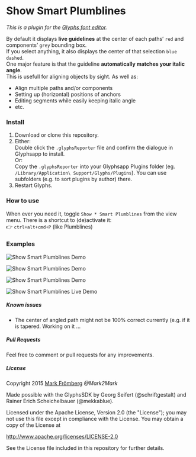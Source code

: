 # Show Smart Plumblines

*This is a plugin for the [Glyphs font editor](http://glyphsapp.com/).*  

By default it displays **live guidelines** at the center of each paths’ `red` and components’ `grey` bounding box.  
If you select anything, it also displays the center of that selection `blue dashed`.  
One major feature is that the guideline **automatically matches your italic angle**.  
This is usefull for aligning objects by sight. As well as:
- Align multiple paths and/or components
- Setting up (horizontal) positions of anchors
- Editing segments while easily keeping italic angle
- etc.

### Install

1. Download or clone this repository.
2. Either:  
   Double click the `.glyphsReporter` file and confirm the dialogue in Glyphsapp to install.  
   Or:  
   Copy the `.glyphsReporter` into your Glyphsapp Plugins folder (eg. `/Library/Application\ Support/Glyphs/Plugins`). You can use subfolders (e.g. to sort plugins by author) there.
3. Restart Glyphs.

### How to use

When ever you need it, toggle `Show * Smart Plumblines` from the view menu. There is a shortcut to (de)activate it:  
:point_right: `ctrl+alt+cmd+P` (like Plumblines)

### Examples

![Show Smart Plumblines Demo](https://raw.githubusercontent.com/Mark2Mark/Glyphsapp-Plugins/Screenshots/Screenshots/SmartPlumblines/SmPlL%2012.png?raw=true "Show Smart Plumblines Demo")

![Show Smart Plumblines Demo](https://raw.githubusercontent.com/Mark2Mark/Glyphsapp-Plugins/Screenshots/Screenshots/SmartPlumblines/SmPlL%2013.png?raw=true "Show Smart Plumblines Demo")

![Show Smart Plumblines Demo](https://raw.githubusercontent.com/Mark2Mark/Glyphsapp-Plugins/Screenshots/Screenshots/SmartPlumblines/SmPlL%2014.png?raw=true "Show Smart Plumblines Demo")

![Show Smart Plumblines Live Demo](https://raw.githubusercontent.com/Mark2Mark/Show-Smart-Plumblines/3f23a95e52f9462428e8a7a0ad9626d3528623fb/Screenshots/SmartPlumblines%20-%20ScreenCast%2002.gif?raw=true "Show Smart Plumblines Live Demo")


##### Known issues

- The center of angled path might not be 100% correct currently (e.g. if it is tapered. Working on it …

##### Pull Requests

Feel free to comment or pull requests for any improvements.

##### License

Copyright 2015 [Mark Frömberg](http://www.markfromberg.com/) *@Mark2Mark*

Made possible with the GlyphsSDK by Georg Seifert (@schriftgestalt) and Rainer Erich Scheichelbauer (@mekkablue).

Licensed under the Apache License, Version 2.0 (the "License");
you may not use this file except in compliance with the License.
You may obtain a copy of the License at

http://www.apache.org/licenses/LICENSE-2.0

See the License file included in this repository for further details.

